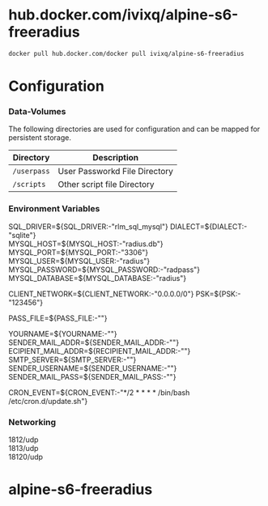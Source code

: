 # hub.docker.com/ivixq/alpine-s6-freeradius

```bash
docker pull hub.docker.com/docker pull ivixq/alpine-s6-freeradius
```

# Configuration

### Data-Volumes

The following directories are used for configuration and can be mapped for persistent storage.

| Directory | Description |
|-----------|-------------|
| `/userpass` | User Passworkd File Directory |
| `/scripts` | Other script file Directory |



### Environment Variables

SQL_DRIVER=${SQL_DRIVER:-"rlm_sql_mysql"}      
DIALECT=${DIALECT:-"sqlite"}   
MYSQL_HOST=${MYSQL_HOST:-"radius.db"}   
MYSQL_PORT=${MYSQL_PORT:-"3306"}   
MYSQL_USER=${MYSQL_USER:-"radius"}   
MYSQL_PASSWORD=${MYSQL_PASSWORD:-"radpass"}   
MYSQL_DATABASE=${MYSQL_DATABASE:-"radius"}   
   
CLIENT_NETWORK=${CLIENT_NETWORK:-"0.0.0.0/0"}   
PSK=${PSK:-"123456"}   

PASS_FILE=${PASS_FILE:-""}   

YOURNAME=${YOURNAME:-""}   
SENDER_MAIL_ADDR=${SENDER_MAIL_ADDR:-""}   
ECIPIENT_MAIL_ADDR=${RECIPIENT_MAIL_ADDR:-""}   
SMTP_SERVER=${SMTP_SERVER:-""}   
SENDER_USERNAME=${SENDER_USERNAME:-""}   
SENDER_MAIL_PASS=${SENDER_MAIL_PASS:-""}   

CRON_EVENT=${CRON_EVENT:-"*/2 * * * * /bin/bash /etc/cron.d/update.sh"}   

### Networking

1812/udp    
1813/udp    
18120/udp   



# alpine-s6-freeradius
